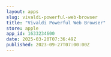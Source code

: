 ```yaml
---
layout: apps
slug: vivaldi-powerful-web-browser
title: "Vivaldi Powerful Web Browser"
store: apple
app_id: 1633234600
date: 2025-03-20T07:36:49Z
published: 2023-09-27T07:00:00Z
---
```

